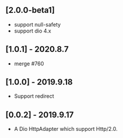 ## [2.0.0-beta1]

- support null-safety
- support dio 4.x


## [1.0.1] - 2020.8.7

- merge #760

## [1.0.0] - 2019.9.18

* Support redirect

## [0.0.2] - 2019.9.17

* A Dio HttpAdapter which support Http/2.0.
